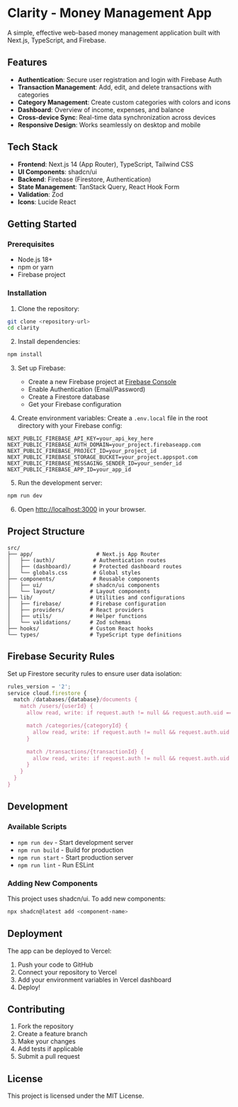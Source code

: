 # Clarity - Money Management App

A simple, effective web-based money management application built with Next.js, TypeScript, and Firebase.

## Features

- **Authentication**: Secure user registration and login with Firebase Auth
- **Transaction Management**: Add, edit, and delete transactions with categories
- **Category Management**: Create custom categories with colors and icons
- **Dashboard**: Overview of income, expenses, and balance
- **Cross-device Sync**: Real-time data synchronization across devices
- **Responsive Design**: Works seamlessly on desktop and mobile

## Tech Stack

- **Frontend**: Next.js 14 (App Router), TypeScript, Tailwind CSS
- **UI Components**: shadcn/ui
- **Backend**: Firebase (Firestore, Authentication)
- **State Management**: TanStack Query, React Hook Form
- **Validation**: Zod
- **Icons**: Lucide React

## Getting Started

### Prerequisites

- Node.js 18+
- npm or yarn
- Firebase project

### Installation

1. Clone the repository:

```bash
git clone <repository-url>
cd clarity
```

2. Install dependencies:

```bash
npm install
```

3. Set up Firebase:

   - Create a new Firebase project at [Firebase Console](https://console.firebase.google.com/)
   - Enable Authentication (Email/Password)
   - Create a Firestore database
   - Get your Firebase configuration

4. Create environment variables:
   Create a `.env.local` file in the root directory with your Firebase config:

```env
NEXT_PUBLIC_FIREBASE_API_KEY=your_api_key_here
NEXT_PUBLIC_FIREBASE_AUTH_DOMAIN=your_project.firebaseapp.com
NEXT_PUBLIC_FIREBASE_PROJECT_ID=your_project_id
NEXT_PUBLIC_FIREBASE_STORAGE_BUCKET=your_project.appspot.com
NEXT_PUBLIC_FIREBASE_MESSAGING_SENDER_ID=your_sender_id
NEXT_PUBLIC_FIREBASE_APP_ID=your_app_id
```

5. Run the development server:

```bash
npm run dev
```

6. Open [http://localhost:3000](http://localhost:3000) in your browser.

## Project Structure

```
src/
├── app/                    # Next.js App Router
│   ├── (auth)/            # Authentication routes
│   ├── (dashboard)/       # Protected dashboard routes
│   └── globals.css        # Global styles
├── components/            # Reusable components
│   ├── ui/               # shadcn/ui components
│   └── layout/           # Layout components
├── lib/                  # Utilities and configurations
│   ├── firebase/         # Firebase configuration
│   ├── providers/        # React providers
│   ├── utils/            # Helper functions
│   └── validations/      # Zod schemas
├── hooks/                # Custom React hooks
└── types/                # TypeScript type definitions
```

## Firebase Security Rules

Set up Firestore security rules to ensure user data isolation:

```javascript
rules_version = '2';
service cloud.firestore {
  match /databases/{database}/documents {
    match /users/{userId} {
      allow read, write: if request.auth != null && request.auth.uid == userId;

      match /categories/{categoryId} {
        allow read, write: if request.auth != null && request.auth.uid == userId;
      }

      match /transactions/{transactionId} {
        allow read, write: if request.auth != null && request.auth.uid == userId;
      }
    }
  }
}
```

## Development

### Available Scripts

- `npm run dev` - Start development server
- `npm run build` - Build for production
- `npm run start` - Start production server
- `npm run lint` - Run ESLint

### Adding New Components

This project uses shadcn/ui. To add new components:

```bash
npx shadcn@latest add <component-name>
```

## Deployment

The app can be deployed to Vercel:

1. Push your code to GitHub
2. Connect your repository to Vercel
3. Add your environment variables in Vercel dashboard
4. Deploy!

## Contributing

1. Fork the repository
2. Create a feature branch
3. Make your changes
4. Add tests if applicable
5. Submit a pull request

## License

This project is licensed under the MIT License.
